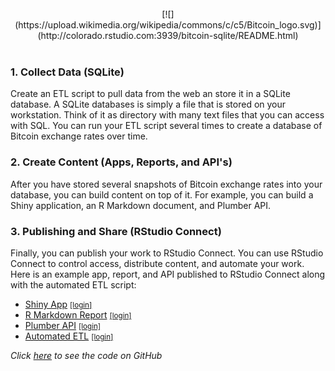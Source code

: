 <br>

<center>[![](https://upload.wikimedia.org/wikipedia/commons/c/c5/Bitcoin_logo.svg)](http://colorado.rstudio.com:3939/bitcoin-sqlite/README.html)</center>

<br>

### 1. Collect Data (SQLite)

Create an ETL script to pull data from the web an store it in a SQLite database. A SQLite databases is simply a file that is stored on your workstation. Think of it as directory with many text files that you can access with SQL. You can run your ETL script several times to create a database of Bitcoin exchange rates over time.

### 2. Create Content (Apps, Reports, and API's)

After you have stored several snapshots of Bitcoin exchange rates into your database, you can build content on top of it. For example, you can build a Shiny application, an R Markdown document, and Plumber API.

### 3. Publishing and Share (RStudio Connect)

Finally, you can publish your work to RStudio Connect. You can use RStudio Connect to control access, distribute content, and automate your work. Here is an example app, report, and API published to RStudio Connect along with the automated ETL script:

* [Shiny App](http://colorado.rstudio.com/rsc/content/1127/) <small>[[login]](http://colorado.rstudio.com/rsc/connect/#/apps/1127/access)</small>
* [R Markdown Report](http://colorado.rstudio.com/rsc/content/1129/report.html) <small>[[login]](http://colorado.rstudio.com/rsc/connect/#/apps/1129/access/1262)</small>
* [Plumber API](http://colorado.rstudio.com/rsc/content/1131/__swagger__/) <small>[[login]](http://colorado.rstudio.com/rsc/connect/#/apps/1131/access)</small>
* [Automated ETL](http://colorado.rstudio.com/rsc/content/1125/etl.nb.html) <small>[[login]](http://colorado.rstudio.com/rsc/connect/#/apps/1125/access/1260)</small>

*Click [here](https://github.com/sol-eng/bitcoin/tree/master/sqlite) to see the code on GitHub*